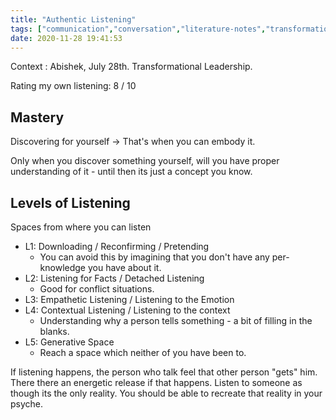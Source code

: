 ```yaml
---
title: "Authentic Listening"
tags: ["communication","conversation","literature-notes","transformational-leadership","mad"]
date: 2020-11-28 19:41:53
---
```


Context : Abishek, July 28th. Transformational Leadership.

Rating my own listening: 8 / 10

## Mastery
Discovering for yourself -> That's when you can embody it.

Only when you discover something yourself, will you have proper understanding of it  - until then its just a concept you know.

## Levels of Listening

Spaces from where you can listen
- L1: Downloading / Reconfirming / Pretending
	- You can avoid this by imagining that you don't have any per-knowledge you have about it.
- L2: Listening for Facts / Detached Listening
	- Good for conflict situations.
- L3: Empathetic Listening / Listening to the Emotion
- L4: Contextual Listening / Listening to the context
	- Understanding why a person tells something - a bit of filling in the blanks.
- L5: Generative Space
	- Reach a space which neither of you have been to.

If listening happens, the person who talk feel that other person "gets" him. There there an energetic release if that happens.
Listen to someone as though its the only reality. You should be able to recreate that reality in your psyche.

